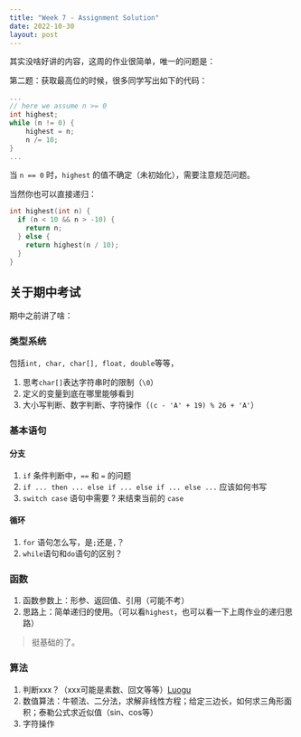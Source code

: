 ```yaml
---
title: "Week 7 - Assignment Solution"
date: 2022-10-30
layout: post
---
```


其实没啥好讲的内容，这周的作业很简单，唯一的问题是：

第二题：获取最高位的时候，很多同学写出如下的代码：

```cpp
...
// here we assume n >= 0
int highest;
while (n != 0) {
    highest = n;
    n /= 10;
}
...
```

当 `n == 0` 时，`highest` 的值不确定（未初始化），需要注意规范问题。

当然你也可以直接递归：

```cpp
int highest(int n) {
  if (n < 10 && n > -10) {
    return n;
  } else {
    return highest(n / 10);
  }
}
```

## 关于期中考试

期中之前讲了啥：

### 类型系统

包括`int, char, char[], float, double`等等，

1. 思考`char[]`表达字符串时的限制（`\0`）
2. 定义的变量到底在哪里能够看到
3. 大小写判断、数字判断、字符操作（`(c - 'A' + 19) % 26 + 'A'`）

### 基本语句

#### 分支

1. `if` 条件判断中，`==` 和 `=` 的问题
2. `if ... then ... else if ... else if ... else ...` 应该如何书写
3. `switch case` 语句中需要 ? 来结束当前的 `case`

#### 循环

1. `for` 语句怎么写，是`;`还是`,`？
2. `while`语句和`do`语句的区别？

### 函数

1. 函数参数上：形参、返回值、引用（可能不考）
2. 思路上：简单递归的使用。（可以看`highest`，也可以看一下上周作业的递归思路）

> 挺基础的了。


### 算法

1. 判断xxx？（xxx可能是素数、回文等等）[Luogu](https://www.luogu.com.cn/problem/list?difficulty=1&page=1&type=B)
2. 数值算法：牛顿法、二分法，求解非线性方程；给定三边长，如何求三角形面积；泰勒公式求近似值（sin、cos等）
3. 字符操作





